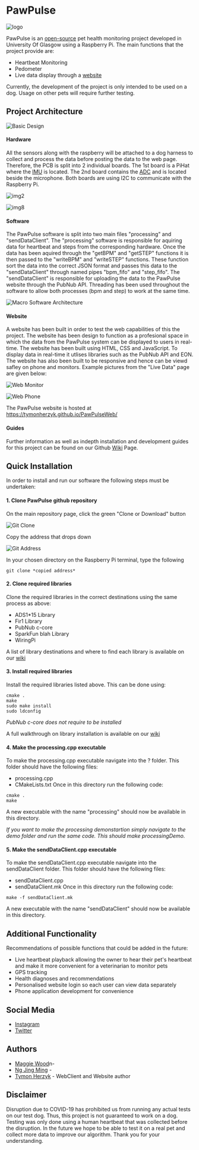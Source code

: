 # PawPulse
![logo](https://github.com/jimmyng94/PawPulse/blob/master/PPLogo.png?raw=true)

PawPulse is an [open-source](https://github.com/jimmyng94/PawPulse/blob/master/LICENSE) pet health monitoring project developed in University Of Glasgow using a Raspberry Pi. The main functions that the project provide are:
- Heartbeat Monitoring
- Pedometer
- Live data display through a [website](https://tymonherzyk.github.io/PawPulseWeb/)

Currently, the development of the project is only intended to be used on a dog. Usage on other pets will require further testing.

## Project Architecture
![Basic Design](https://github.com/jimmyng94/PawPulse/blob/master/media/PawPulseDiagram.png?raw=true)
#### Hardware
All the sensors along with the raspberry will be attached to a dog harness to collect and process the data before posting the data to the web page. Therefore, the PCB is split into 2 individual boards. The 1st board is a PiHat where the [IMU](https://www.st.com/resource/en/datasheet/lsm6ds3.pdf) is located. The 2nd board contains the [ADC](http://www.ti.com/lit/ds/symlink/ads1015.pdf) and is located beside the microphone. Both boards are using I2C to communicate with the Raspberry Pi.

![img2](https://github.com/jimmyng94/PawPulse/blob/master/media/image2.jpeg?raw=true)

![img8](https://github.com/jimmyng94/PawPulse/blob/master/media/image8.jpeg?raw=true)

#### Software
The PawPulse software is split into two main files "processing" and "sendDataClient". The "processing" software is responsible for aquiring data for heartbeat and steps from the corresponding hardware. Once the data has been aquired through the "getBPM" and "getSTEP" functions it is then passed to the "writeBPM" and "writeSTEP" functions. These function sort the data into the correct JSON format and passes this data to the "sendDataClient" through named pipes "bpm_fifo" and "step_fifo". The "sendDataClient" is responsible for uploading the data to the PawPulse website through the PubNub API. Threading has been used throughout the software to allow both processes (bpm and step) to work at the same time.  

![Macro Software Architecture](https://github.com/jimmyng94/PawPulse/blob/master/media/macroSoftwareArchitecture.PNG?raw=true)

#### Website
A website has been built in order to test the web capabilities of this the project. The website has been design to function as a profesional space in which the data from the PawPulse system can be displayed to users in real-time. The website has been built using HTML, CSS and JavaScript. To display data in real-time it utlises libraries such as the PubNub API and EON. The website has also been built to be responsive and hence can be viewd safley on phone and monitors. Example pictures from the "Live Data" page are given below:

![Web Monitor](https://github.com/jimmyng94/PawPulse/blob/master/media/websiteMonitor.PNG?raw=true)

![Web Phone](https://github.com/jimmyng94/PawPulse/blob/master/media/websitePhone.PNG?raw=true)

The PawPulse website is hosted at https://tymonherzyk.github.io/PawPulseWeb/

#### Guides
Further information as well as indepth installation and development guides for this project can be found on our Github [Wiki](https://github.com/jimmyng94/PawPulse/wiki) Page.

## Quick Installation
In order to install and run our software the following steps must be undertaken:

#### 1. Clone PawPulse github repository
On the main repository page, click the green "Clone or Download" button

![Git Clone](https://github.com/jimmyng94/PawPulse/blob/master/media/githubClone.PNG?raw=true)

Copy the address that drops down

![Git Address](https://github.com/jimmyng94/PawPulse/blob/master/media/githubLink.PNG?raw=true)

In your chosen directory on the Raspberry Pi terminal, type the following
```
git clone *copied address*
```
#### 2. Clone required libraries
Clone the required libraries in the correct destinations using the same process as above:
* ADS1\*15 Library
* Fir1 Library
* PubNub c-core
* SparkFun blah Library
* WiringPi

A list of library destinations and where to find each library is available on our [wiki](https://github.com/jimmyng94/PawPulse/wiki/Installation)

#### 3. Install required libraries
Install the required libraries listed above. This can be done using:
```
cmake .
make
sudo make install
sudo ldconfig
```
_PubNub c-core does not require to be installed_

A full walkthrough on library installation is available on our [wiki](https://github.com/jimmyng94/PawPulse/wiki/Installation)

#### 4. Make the processing.cpp executable
To make the processing.cpp executable navigate into the ? folder. This folder should have the following files:
* processing.cpp
* CMakeLists.txt
Once in this directory run the following code:
```
cmake .
make
```
A new executable with the name "processing" should now be available in this directory.

_If you want to make the processing demonstartion simply navigate to the demo folder and run the same code. This should make processingDemo._

#### 5. Make the sendDataClient.cpp executable
To make the sendDataClient.cpp executable navigate into the sendDataClient folder. This folder should have the following files:
* sendDataClient.cpp
* sendDataClient.mk
Once in this directory run the following code:
```
make -f sendDataClient.mk
```
A new executable with the name "sendDataClient" should now be available in this directory.

## Additional Functionality
Recommendations of possible functions that could be added in the future: 
- Live heartbeat playback allowing the owner to hear their pet's heartbeat and make it more convenient for a veterinarian to monitor pets
- GPS tracking
- Health diagnoses and recommendations
- Personalised website login so each user can view data separately
- Phone application development for convenience

## Social Media
- [Instagram](https://www.instagram.com/paw_pulse/)
- [Twitter](https://twitter.com/paw_pulse)

## Authors 
- [Maggie Wood](https://github.com/maggwood)n-
- [Ng Jing Ming](https://github.com/jimmyng94) -
- [Tymon Herzyk](https://github.com/tymonherzyk) - WebClient and Website author

## Disclaimer
Disruption due to COVID-19 has prohibited us from running any actual tests on our test dog. Thus, this project is not guaranteed to work on a dog. Testing was only done using a human heartbeat that was collected before the disruption. In the future we hope to be able to test it on a real pet and collect more data to improve our algorithm. Thank you for your understanding.

